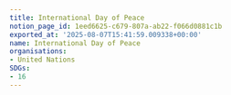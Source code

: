 ```yaml
---
title: International Day of Peace
notion_page_id: 1eed6625-c679-807a-ab22-f066d0881c1b
exported_at: '2025-08-07T15:41:59.009338+00:00'
name: International Day of Peace
organisations:
- United Nations
SDGs:
- 16
---
```


